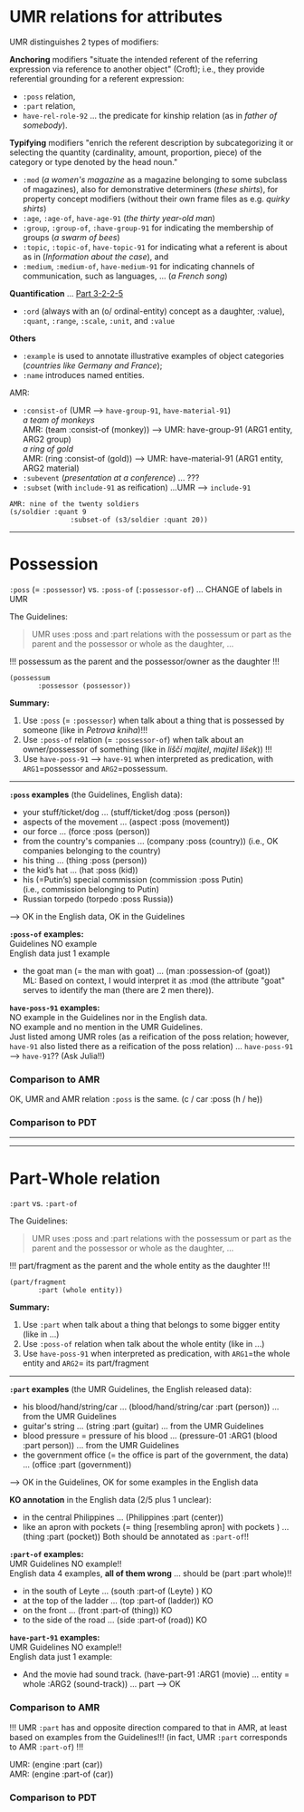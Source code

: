 # UMR relations for attributes

UMR distinguishes 2 types of modifiers:

**Anchoring** modifiers "situate the intended referent of the referring expression via reference to another object" (Croft); i.e., they provide referential grounding for a referent expression:
- `:poss` relation,
- `:part` relation,
- `have-rel-role-92` ... the predicate for kinship relation (as in _father of somebody_).

**Typifying** modifiers "enrich the referent description by subcategorizing it or selecting the quantity (cardinality, amount, proportion, piece) of the category or type denoted by the head noun." 
- `:mod` (_a women's magazine_ as a magazine belonging to some subclass of magazines), also for demonstrative determiners (_these shirts_), for property concept modifiers (without their own frame files as e.g. _quirky shirts_)
- `:age`, `:age-of`, `have-age-91` (_the thirty year-old man_)
- `:group`, `:group-of`, `:have-group-91` for indicating the membership of groups (_a swarm of bees_)
- `:topic`, `:topic-of`, `have-topic-91` for indicating what a referent is about as in (_Information about the case_), and 
- `:medium`, `:medium-of`, `have-medium-91` for indicating channels of communication, such as languages, ... (_a French song_)
 
**Quantification** ... [Part 3-2-2-5](https://github.com/ufal/umr-guidelines/blob/master/guidelines.md#part-3-2-2-5-quantification)
- `:ord` (always with an (o/ ordinal-entity) concept as a daughter, :value), `:quant`, `:range`, `:scale`, `:unit`, and `:value` 

**Others**
- `:example` is used to annotate illustrative examples of object categories (_countries like Germany and France_);
- `:name` introduces named entities. 

AMR: 
- `:consist-of` (UMR -->  `have-group-91`, `have-material-91`)   
   _a team of monkeys_   
   AMR: (team :consist-of (monkey)) --> UMR: have-group-91 (ARG1 entity, ARG2 group)  
    _a ring of gold_   
   AMR: (ring :consist-of (gold))   --> UMR: have-material-91 (ARG1 entity, ARG2 material) 
- `:subevent` (_presentation at a conference_) ... ???
- `:subset` (with `include-91` as reification) ...UMR --> `include-91`
```
AMR: nine of the twenty soldiers 
(s/soldier :quant 9   
               :subset-of (s3/soldier :quant 20))
```

---

# Possession

`:poss` (= `:possessor`) vs. `:poss-of` (`:possessor-of`) ... CHANGE of labels in UMR  

The Guidelines: 
> UMR uses :poss and :part relations with the possessum or part as the parent and the possessor or whole as the daughter, ...

!!! possessum as the parent and the possessor/owner as the daughter !!!  
```
(possessum                 
       :possessor (possessor))
```

**Summary:**
1. Use `:poss` (= `:possessor`) when talk about a thing that is possessed by someone (like in _Petrova kniha_)!!! 
2. Use `:poss-of` relation (= `:possessor-of`) when talk about an owner/possessor of something (like in _liščí majitel_, _majitel lišek_)) !!!
3. Use `have-poss-91` --> `have-91` when interpreted as predication, with `ARG1`=possessor and `ARG2`=possessum.
       
---

**`:poss` examples** (the Guidelines, English data):  
   - your stuff/ticket/dog   ... (stuff/ticket/dog :poss (person))  
   - aspects of the movement ... (aspect :poss (movement))  
   - our force			   ... (force :poss (person))  
   - from the country's companies ... (company :poss (country)) 
   (i.e., OK companies belonging to the country)  
   - his thing			...	(thing :poss (person))  
   - the kid’s hat		...	(hat :poss (kid))  
   - his (=Putin’s) special commission (commission :poss Putin)	  
   (i.e., commission belonging to Putin)
   - Russian torpedo			(torpedo :poss Russia))  

--> OK in the English data, OK in the Guidelines

**`:poss-of` examples:**  
Guidelines NO example  
English data just 1 example  
   - the goat man (= the man with goat) ... (man :possession-of (goat))  
ML: Based on context, I would interpret it as :mod (the attribute "goat" serves to identify the man (there are 2 men there)).

**`have-poss-91` examples:**  
NO example in the Guidelines nor in the English data.  
NO example and no mention in the UMR Guidelines.  
Just listed among UMR roles (as a reification of the poss relation; however, `have-91` also listed there as a reification of the poss relation) ... `have-poss-91` --> `have-91`?? (Ask Julia!!)


### Comparison to AMR 

OK, UMR and AMR relation `:poss` is the same.
(c / car
   :poss (h / he))
   


### Comparison to PDT
--- 
---
 
# Part-Whole relation

`:part` vs. `:part-of` 

The Guidelines: 
> UMR uses :poss and :part relations with the possessum or part as the parent and the possessor or whole as the daughter, ...

!!! part/fragment as the parent and the whole entity as the daughter !!!  
```
(part/fragment 
       :part (whole entity))
```

**Summary:**
1. Use `:part` when talk about a thing that belongs to some bigger entity (like in ...)
2. Use `:poss-of` relation when talk about the whole entity (like in ...)
3. Use `have-poss-91` when interpreted as predication, with `ARG1`=the whole entity and `ARG2`= its part/fragment
---

**`:part` examples** (the UMR Guidelines, the English released data):  

 - his blood/hand/string/car   ... (blood/hand/string/car :part (person)) ... from the UMR Guidelines
 - guitar's string ... (string :part (guitar) ... from the UMR Guidelines
 - blood pressure = pressure of his blood  ... (pressure-01 :ARG1 (blood :part person)) ... from the UMR Guidelines     
 - the government office (= the office is part of the government, the data)
                         ... (office :part (government))  
 
--> OK in the Guidelines, OK for some examples in the English data

**KO annotation** in the English data (2/5 plus 1 unclear):
 -  in the central Philippines ... (Philippines :part (center))
 -  like an apron with pockets (= thing [resembling apron] with pockets ) ... (thing :part (pocket))
Both should be annotated as `:part-of`!!

**`:part-of` examples:**  
UMR Guidelines NO example!!   
English data 4 examples, **all of them wrong** ... should be  (part :part whole)!!
  - in the south of Leyte ... (south :part-of (Leyte)	)	KO
  - at the top of the ladder ... (top :part-of (ladder))		KO
  - on the front ... (front :part-of (thing)) 	KO
  - to the side of the road ...	(side :part-of (road))		KO

**`have-part-91` examples:**  
UMR Guidelines NO example!!   
English data just 1 example:  
 -  And the movie had sound track.   (have-part-91
                                         :ARG1 (movie)         ... entity = whole
                                         :ARG2 (sound-track))  ... part
--> OK


### Comparison to AMR 

!!! UMR `:part` has and opposite direction compared to that in AMR, at least based on examples from the Guidelines!!! (in fact, UMR `:part` corresponds to AMR `:part-of`) !!!


UMR: (engine :part (car))                                                                                     
AMR: (engine :part-of (car))                                                                                 


### Comparison to PDT